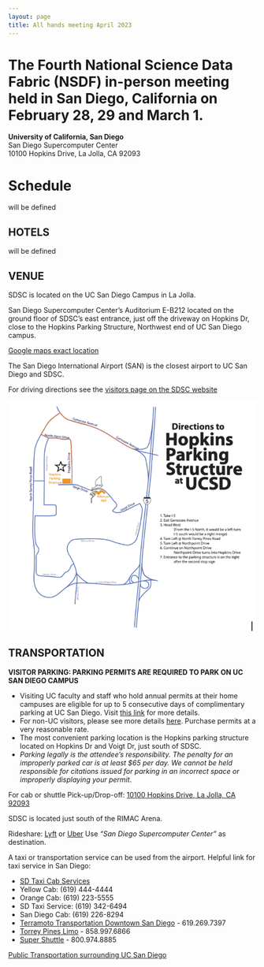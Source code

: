 ```yaml
---
layout: page
title: All hands meeting April 2023
---
```


# The Fourth National Science Data Fabric (NSDF) in-person meeting held in San Diego, California on February 28, 29 and March 1.

**University of California, San Diego** <br>
San Diego Supercomputer Center<br>
10100 Hopkins Drive, La Jolla, CA 92093<br>

<!-- # Keynote

Keynote Speaker: **Maria Elena Monzani, Stanford U.**

Title: *Data-Intensive search for Dark Matter with the LUX-ZEPLIN experiment*


<img src="assets/images/monzani.jpg" align=center/>

### Abstract

The nature and origin of dark matter are among the most compelling mysteries of contemporary science. There is strong evidence for dark matter from its role in shaping the galaxies and galaxy clusters that we observe in the universe. Still, physicists have tried to detect dark matter particles for over three decades with little success.

This talk will describe the leading effort in that search, the LUX-ZEPLIN (LZ) detector. LZ is an instrument that is superlative in many ways. It consists of 10 tons of liquified xenon gas, maintained at almost atomic purity and stored in a refrigerated titanium cylinder a mile underground in a former gold mine in Lead, South Dakota.

​During its science run, LZ is projected to accumulate a massive dataset of many petabytes of data and record several billions of particle interactions, only a handful of which might be produced by potential dark matter candidates (if nature cooperates). Identifying the dark matter signals in this amassment of data represents an extreme “needle in a haystack” problem and requires leveraging advanced detector design and state-of-the-art machine learning algorithms. The talk will present challenges in constructing this large-scale underground experiment and interpreting its data, along with the prospects LZ presents for finally discovering the dark matter particle and recently released results from its initial search for new physics.

### Bio

Maria Elena Monzani is a dark matter data wrangler. Her research field is Astroparticle physics, which focuses on topics at the intersection between particle physics and astrophysics/cosmology, using the tools of data-intensive science. She received a dual Ph.D. from the University of Milano and the University of Paris 7, performing research with the Borexino experiment that measured neutrinos produced by the Sun. She then held a postdoctoral position at Columbia University before joining SLAC in 2007 to work on the Fermi Gamma-ray Space Telescope. Today, Monzani is a lead scientist at SLAC and a senior Kavli Institute for Particle Astrophysics and Cosmology member at Stanford. She leads the software computing effort for the LZ Dark Matter Experiment and the science operations team for the Fermi satellite. She is also an Adjunct Scholar at the Vatican Observatory and enjoys discussing the shared philosophical foundations of scientific and religious endeavors. -->

# Schedule

will be defined

<!-- ## Wed April 12

**Session 1 - Welcome, Vision, and Keynote (Session Chair: Michela Taufer)**

|----|----|---|
| U Utah | Valerio Pascucci <br>*The state of NSDF* <br>[![DOI](https://zenodo.org/badge/DOI/10.5281/zenodo.7829832.svg)](https://doi.org/10.5281/zenodo.7829832) <br>| <a href='https://docs.google.com/presentation/d/1Vrp5cH68LFQ5J0d4HxVCT6urby66COJR/edit?usp=sharing&ouid=107233031276525693779&rtpof=true&sd=true'><img width=300 src="/assets/misc/ahm3/session1-pascucci.png"></a> |
| UCSD | Frank Wuerthwein <br>*Updates on NRP* <br>[![DOI](https://zenodo.org/badge/DOI/10.5281/zenodo.7859290.svg)](https://doi.org/10.5281/zenodo.7859290)| <a href='https://docs.google.com/presentation/d/1eDih-J_uJbcZb_O-Kiz5TdoJ2bDFQzNO/edit?usp=sharing&ouid=107233031276525693779&rtpof=true&sd=true'> <img width=300 src="/assets/misc/ahm3/session1-frank.png"></a> |
| Stanford U. | Maria Elena Monzani <br>*Data-Intensive search for Dark Matter with the LUX-ZEPLIN experiment* <br> [![DOI](https://zenodo.org/badge/DOI/10.5281/zenodo.7859311.svg)](https://doi.org/10.5281/zenodo.7859311)| <a href='https://docs.google.com/presentation/d/1liIPMJiUw5qF4DS-fRF9oiDHFpzG-I01/edit?usp=sharing&ouid=107233031276525693779&rtpof=true&sd=true'><img width=300 src="/assets/misc/ahm3/session1-monzani.png"></a> |


**Session 2 (Session Chair: Valerio Pascucci)**

|----|----|---|
|Alluxio | Shouwei Chen <br> *How to Bring Data Locality to I/O-intensive Workloads on Cloud* <br> [![DOI](https://zenodo.org/badge/DOI/10.5281/zenodo.7859331.svg)](https://doi.org/10.5281/zenodo.7859331)| <a href='https://docs.google.com/presentation/d/1y_u3vR-BVGq9dA0ElKUHSW1K79xBTlhxMTPfA3OQY-8/edit?usp=sharing'><img width=300 src="/assets/misc/ahm3/session2-chen.png"></a> |
|U Utah | Aashish Panta <br> *Testing Compressions with OpenVisus* <br> [![DOI](https://zenodo.org/badge/DOI/10.5281/zenodo.7829901.svg)](https://doi.org/10.5281/zenodo.7829901)| <a href='https://docs.google.com/presentation/d/1PzlsbG2waIoe2q_M2lyW5PNnsDTro_Ac/edit?usp=sharing&ouid=107233031276525693779&rtpof=true&sd=true'><img width=300 src="/assets/misc/ahm3/session2-aashish.png"></a> |
|SEAL Storage | Sal Malik <br> *Web3 in the Real World: Decentralized Cloud Storage Use Cases* <br> [![DOI](https://zenodo.org/badge/DOI/10.5281/zenodo.7859341.svg)](https://doi.org/10.5281/zenodo.7859341) | <a href='https://docs.google.com/presentation/d/1nRdtZJedoXDNZwezj2lEJxFzODrgnhrm/edit?usp=sharing&ouid=107233031276525693779&rtpof=true&sd=true'><img width=300 src="/assets/misc/ahm3/session2-sal.png"></a> |
|Alluxio | Bin Fan <br> *Efficient Data Access and Migration Across Clouds* <br> [![DOI](https://zenodo.org/badge/DOI/10.5281/zenodo.7859354.svg)](https://doi.org/10.5281/zenodo.7859354) | <a href='https://docs.google.com/presentation/d/1-_tEMJxH-R1jr6ciwalYGlNpaGkU1mbE499yDdRSLVE/edit?usp=sharing'><img width=300 src="/assets/misc/ahm3/session2-bin.png"></a> |
|protocol.ai | Kenton Langstroth <br> *Filecoin for researchers* <br> [![DOI](https://zenodo.org/badge/DOI/10.5281/zenodo.7859380.svg)](https://doi.org/10.5281/zenodo.7859380)| <a href='https://docs.google.com/presentation/d/1rAPq1GMYytsb1F_gyH3QsSSdEJAaeWkWGuzXmBKv1cI/edit?usp=sharing'><img width=300 src="/assets/misc/ahm3/session2-kenton.png"></a> |
|UCSD | Karen Stocks <br> *R2R Challenges managing large data from the US Academic Research Fleet* <br> [![DOI](https://zenodo.org/badge/DOI/10.5281/zenodo.7859394.svg)](https://doi.org/10.5281/zenodo.7859394)| <a href='https://docs.google.com/presentation/d/1QMASBjsJfO2XWnPf_E-djwnULGWNwCLeZgsrdeYXMn0/edit?usp=sharing'><img width=300 src="/assets/misc/ahm3/session2-karen.png"></a> |


**Session 3 (Session Chair: Ivan Rodero)**

|----|----|---|
|U Hawaii | Sean Cleveland <br> *Needs for pacific regional CI* <br> [![DOI](https://zenodo.org/badge/DOI/10.5281/zenodo.7859407.svg)](https://doi.org/10.5281/zenodo.7859407)| <a href='https://docs.google.com/presentation/d/1EN4VtpcjHZ2ZGHaDMCJ0yU5QYZbF64_h/edit?usp=sharing&ouid=107233031276525693779&rtpof=true&sd=true'><img width=300 src="/assets/misc/ahm3/session3-sean.png"></a> |
|UCSD | Amarnath Gupta <br> *A Data Fabric For Social Good?* <br> [![DOI](https://zenodo.org/badge/DOI/10.5281/zenodo.7859415.svg)](https://doi.org/10.5281/zenodo.7859415)| <a href='https://docs.google.com/presentation/d/13qu2bNhrsyH0fIAPpAGfxbflsg1NtSZV/edit?usp=sharing&ouid=107233031276525693779&rtpof=true&sd=true'><img width=300 src="/assets/misc/ahm3/session3-gupta.png"></a> |
|LLNL | Peer-Timo Bremer <br> *Distributed Data Access in the National Security Complex* <br> [![DOI](https://zenodo.org/badge/DOI/10.5281/zenodo.7859479.svg)](https://doi.org/10.5281/zenodo.7859479)| <a href='https://docs.google.com/presentation/d/1efKdNPvwuUmb0JP7KQffubtUfbOlwsey/edit?usp=sharing&ouid=107233031276525693779&rtpof=true&sd=true'><img width=300 src="/assets/misc/ahm3/session3-timo.png"></a> |
|U Chicago | Kyle <br> *Linking scientific instruments and computation: Patterns, technologies, and experiences* <br> [![DOI](https://zenodo.org/badge/DOI/10.5281/zenodo.7859486.svg)](https://doi.org/10.5281/zenodo.7859486)| <a href='https://drive.google.com/file/d/1LfbMxXd-Fzg4vH1RvQHbF3Lo1Y4ffBtt/view?usp=sharing'><img width=300 src="/assets/misc/ahm3/session3-globus.png"></a> |
|UCSD,OSG | Fabio Andrijauskas <br> *Open Science Data Federation* <br> [![DOI](https://zenodo.org/badge/DOI/10.5281/zenodo.7859490.svg)](https://doi.org/10.5281/zenodo.7859490) | <a href='https://drive.google.com/file/d/1QHJs33ZpgqUr44uwIYjOX_Z4gom4ewSC/view?usp=sharing'><img width=300 src="/assets/misc/ahm3/session3-fabio.png"></a> |
|NCSA | Luigi Marini <br> *Clowder: Open Source, Customizable, Data and Workflow Management* <br> [![DOI](https://zenodo.org/badge/DOI/10.5281/zenodo.7859494.svg)](https://doi.org/10.5281/zenodo.7859494) | <a href='https://docs.google.com/presentation/d/1QcR3zbXshZM0CtATOK0NSJB-4qpuMIse/edit?usp=sharing&ouid=107233031276525693779&rtpof=true&sd=true'><img width=300 src="/assets/misc/ahm3/session3-marini.png"></a> |

**Session 4 (Session Chair: Christine Kirkpatrick)**

|----|----|---|
|U Utah | Attila Gyulassy<br> *Community Feedback on Data Worflows* <br> [![DOI](https://zenodo.org/badge/DOI/10.5281/zenodo.7829907.svg)](https://doi.org/10.5281/zenodo.7829907)| <a href='https://docs.google.com/presentation/d/1bTHh2kITOVk1exE0UiwuQ4iCqE7T-twm/edit?usp=sharing&ouid=107233031276525693779&rtpof=true&sd=true'><img width=300 src="/assets/misc/ahm3/session4-attila.png"></a> |
|U Utah | Ivan Rodero <br> *NSDF Authentication and Authorization Infrastructure* <br> [![DOI](https://zenodo.org/badge/DOI/10.5281/zenodo.7829909.svg)](https://doi.org/10.5281/zenodo.7829909)| <a href='https://drive.google.com/file/d/15VJNdopfGC1CvjMnwRj1RyFcSx8MDKPS/view?usp=sharing'><img width=300 src="/assets/misc/ahm3/session4-ivan.png"></a> |
|Sandia National Labs | Jay Lofstead<br> *Metadata Management to Aid Data Discovery* <br>[![DOI](https://zenodo.org/badge/DOI/10.5281/zenodo.7859498.svg)](https://doi.org/10.5281/zenodo.7859498) | <a href='https://docs.google.com/presentation/d/1ucz-N6V5rH4NMZyuyzMite-qoEytToAE/edit?usp=sharing&ouid=107233031276525693779&rtpof=true&sd=true'><img width=300 src="/assets/misc/ahm3/session4-jay.png"></a> |
|U Utah | Giorgio Scorzelli<br>*Updates on the NSDF OpenVisus* <br>[![DOI](https://zenodo.org/badge/DOI/10.5281/zenodo.7829859.svg)](https://doi.org/10.5281/zenodo.7829859)| <a href='https://docs.google.com/presentation/d/1e4SRGw9x43vjrmZXfszROU4Qnxg3LmJ9/edit?usp=sharing&ouid=107233031276525693779&rtpof=true&sd=true'><img width=300 src="/assets/misc/ahm3/session4-giorgio.png"></a> |
|UTK | Heberth Martinez<br>*Monitoring Latency and Throughput across Distributed Resources in NSDF* <br> [![DOI](https://zenodo.org/badge/DOI/10.5281/zenodo.7829931.svg)](https://doi.org/10.5281/zenodo.7829931) | <a href='https://docs.google.com/presentation/d/1PkXji5O-6Bk3CJxqRr_DYwjEh5ldejAR/edit?usp=sharing&ouid=107233031276525693779&rtpof=true&sd=true'><img width=300 src="/assets/misc/ahm3/session4-heberth.png"></a> |
|UTK | Jakob Luettgau <br> *Updates on the NSDF Catalog* <br> [![DOI](https://zenodo.org/badge/DOI/10.5281/zenodo.7829935.svg)](https://doi.org/10.5281/zenodo.7829935) | <a href='https://docs.google.com/presentation/d/1rBD68-enTu7qoHwFXHMr0SHX_RrXGZQl/edit?usp=sharing&ouid=107233031276525693779&rtpof=true&sd=true'><img width=300 src="/assets/misc/ahm3/session4-jakob.png"></a> |

*NSDF Dinner*

## Thursday April 13

**Session 5 (Session Chair: Glenn Tarcea)**

|----|----|---|
|UCSD | Michael Corn<br>*Framing Research Security and a discussion of risk identification* <br>[![DOI](https://zenodo.org/badge/DOI/10.5281/zenodo.7859507.svg)](https://doi.org/10.5281/zenodo.7859507) | <a href='https://docs.google.com/presentation/d/1sAFLGzNeQAn5ELQF2pXbKPpCl9bV6mCQ/edit?usp=sharing&ouid=107233031276525693779&rtpof=true&sd=true'><img width=300 src="/assets/misc/ahm3/session4-michael.png"></a> |
|Utah State U. | Steve Petruzza <br> *Portability of applications to heterogeneous systems and exascale systems* <br> [![DOI](https://zenodo.org/badge/DOI/10.5281/zenodo.7829921.svg)](https://doi.org/10.5281/zenodo.7829921)| <a href='https://drive.google.com/file/d/1ZzGVM73LwWSgjS4-vIbf8UI3JVmVlghg/view?usp=sharing'><img width=300 src="/assets/misc/ahm3/session5-steve.png"></a> |
|SDSC/UC San Diego | Christine Kirkpatrick<br>*Tailoring the National Science Data Fabric to Open Science & FAIR Aims* <br> [![DOI](https://zenodo.org/badge/DOI/10.5281/zenodo.7859511.svg)](https://doi.org/10.5281/zenodo.7859511) | <a href='https://docs.google.com/presentation/d/1TxkQ4WJ2bqzahLrDE8mmTg5aOo51YCG2/edit?usp=sharing&ouid=107233031276525693779&rtpof=true&sd=true'><img width=300 src="/assets/misc/ahm3/session5-christine.png"></a> |
|Morgridge | Brian Bockelman <br> *Kingfisher: Storage Management for Data Federations* <br> [![DOI](https://zenodo.org/badge/DOI/10.5281/zenodo.7859520.svg)](https://doi.org/10.5281/zenodo.7859520) | <a href='https://drive.google.com/file/d/17d2ekWwCOIqIWW_fbkO1cywv1DZ3T3Sg/view?usp=sharing'><img width=300 src="/assets/misc/ahm3/session5-brian.png"></a> |
|Ronin Institute | Douglas Fils <br>*Leveraging Structured Data on the Web to address FAIR Principles* <br> [![DOI](https://zenodo.org/badge/DOI/10.5281/zenodo.7859526.svg)](https://doi.org/10.5281/zenodo.7859526) | <a href='https://docs.google.com/presentation/d/1cGCibY3mAzEd3ivHqPRjeDI28IVsV_d-/edit?usp=sharing&ouid=107233031276525693779&rtpof=true&sd=true'><img width=300 src="/assets/misc/ahm3/session5-fils.png"></a> |


**Session 6 (Session Chair: Jakob Luettgau)**

|----|----|---|
|NVIDIA | Pavol Klacansky <br>*Building a large scale community data portal with commodity hardware* <br> [![DOI](https://zenodo.org/badge/DOI/10.5281/zenodo.7859528.svg)](https://doi.org/10.5281/zenodo.7859528) | <a href='https://docs.google.com/presentation/d/1lw2YGtwfS-hdcVqjwy-HBW53uDTheo98/edit?usp=sharing&ouid=107233031276525693779&rtpof=true&sd=true'><img width=300 src="/assets/misc/ahm3/session6-pavol.png"></a> |
|U Utah | Owen Koppe <br> *The NSDF-Data-Portal* <br>[![DOI](https://zenodo.org/badge/DOI/10.5281/zenodo.7829871.svg)](https://doi.org/10.5281/zenodo.7829871)| <a href='https://docs.google.com/presentation/d/1IT-qWOPq7Sc-5o59BxqZxTBlNBa91fDdgPVIVeioXQE/edit?usp=sharing'><img width=300 src="/assets/misc/ahm3/session6-owen.png"></a> |
|UTK | Paula Olaya <br> *Composing Scientific Workflows in the Cloud at Large Scale* <br> [![DOI](https://zenodo.org/badge/DOI/10.5281/zenodo.7829927.svg)](https://doi.org/10.5281/zenodo.7829927) | <a href='https://docs.google.com/presentation/d/1PtG6kYeBiPmxt2XdZwcR21du1Eb3QfEP/edit?usp=sharing&ouid=107233031276525693779&rtpof=true&sd=true'><img width=300 src="/assets/misc/ahm3/session6-paula.png"></a> |
|U Michigan | Glenn Tarcea <br>*Materials Commons Updates and Thinking Big By Thinking Small* <br> [![DOI](https://zenodo.org/badge/DOI/10.5281/zenodo.7829949.svg)](https://doi.org/10.5281/zenodo.7829949)| <a href='https://docs.google.com/presentation/d/1A05V3egl_p65ZAPBz4MWTLx0S4tHdvz-N9A8D5fRKrk/edit?usp=sharing'><img width=300 src="/assets/misc/ahm3/session6-glenn.png"></a> |
|Cornell, CHESS | Devin Bougie <br> *The CHESS - NSDF Collaboration: Updates* <br>[![DOI](https://zenodo.org/badge/DOI/10.5281/zenodo.7859535.svg)](https://doi.org/10.5281/zenodo.7859535) | <a href='https://drive.google.com/file/d/1q6NSGaWt32eBJvOsrzPqnBFK7L38Dy65/view?usp=sharing'><img width=300 src="/assets/misc/ahm3/session6-devin.png"></a> |
| Hawaii | Curt Dodds <br>*Everything, Everywhere All at Once, All the Time - Challenges for Astronomy* <br> [![DOI](https://zenodo.org/badge/DOI/10.5281/zenodo.7859539.svg)](https://doi.org/10.5281/zenodo.7859539) | <a href='https://docs.google.com/presentation/d/1cCC3aDZJQqY_8o3uU4nsRR86meK8-KHe/edit?usp=sharing&ouid=107233031276525693779&rtpof=true&sd=true'><img width=300 src="/assets/misc/ahm3/session6-curt.png"></a> |  -->

<!-- ## LODGING

The NSDF AHM will not have a dedicated room block; however, there are a number of hotels near the SDSC. -->

## HOTELS

will be defined

<!-- There are many hotel options surrounding UC San Diego and SDSC.
The few listed below are located just off campus and may offer a university rate.
Be sure to ask if a “UCSD Rate” is available when contacting the hotel.
An extended list of hotels can be found on the [SDSC Visitor page](https://www.sdsc.edu/).


- [La Jolla Shores Hotel](https://www.ljshoreshotel.com/?gad_source=1&gclid=CjwKCAiAg9urBhB_EiwAgw88mS2u7SZ5x3zWrnbHdUaFg46MNv6zQi93bOsM5IWg7fVdsmn9Yxz-wBoC34UQAvD_BwE)<br>8110 Camino Del Oro La Jolla, California, 92037 <br>
(855) 923-8058<br>


- [The Residence Inn](https://www.marriott.com/en-us/hotels/lajca-residence-inn-san-diego-la-jolla) <br>
8901 Gilman Drive, La Jolla, CA 92037 <br>
(858) 587-1770 / (800) 331-3131<br> -->

## VENUE

SDSC is located on the UC San Diego Campus in La Jolla.

San Diego Supercomputer Center’s Auditorium E-B212 located on the ground floor of SDSC’s east entrance, just off the driveway on Hopkins Dr, close to the Hopkins Parking Structure, Northwest end of UC San Diego campus.

[Google maps exact location](https://www.google.com/maps/place/32%C2%B053'04.0%22N+117%C2%B014'20.9%22W/@32.884443,-117.2413197,17z/data=!3m1!4b1!4m5!3m4!1s0x0:0x0!8m2!3d32.884443!4d-117.239131)

The San Diego International Airport (SAN) is the closest airport to UC San Diego and SDSC.

For driving directions see the [visitors page on the SDSC website](http://www.sdsc.edu/about_sdsc/visitor_info.html)

<img src="/assets/images/ucsd-parking.png" />

## TRANSPORTATION

**VISITOR PARKING: PARKING PERMITS ARE REQUIRED TO PARK ON UC SAN DIEGO CAMPUS**

- Visiting UC faculty and staff who hold annual permits at their home campuses are eligible for up to 5 consecutive days of complimentary parking at UC San Diego.
  Visit [this link](http://transportation.ucsd.edu/parking/visitor/reciprocity.html) for more details.
- For non-UC visitors, please see more details [here](http://transportation.ucsd.edu/parking/visitor/conference.html). Purchase permits at a very reasonable rate.
- The most convenient parking location is the Hopkins parking structure located on Hopkins Dr and Voigt Dr, just south of SDSC.
- _Parking legally is the attendee’s responsibility. The penalty for an improperly parked car is at least $65 per day. We cannot be held responsible for citations issued for parking in an incorrect space or improperly displaying your permit_.

For cab or shuttle Pick-up/Drop-off: [10100 Hopkins Drive, La Jolla, CA 92093](https://www.google.com/maps?q=San+Diego+Supercomputer+Center,+10100+Hopkins+Drive,+La+Jolla,+CA&hl=en&sll=32.824552,-117.108978&sspn=0.439681,0.874786&oq=san&hq=San+Diego+Supercomputer+Center,+10100+Hopkins+Drive,+La+Jolla,+CA&t=m&z=14)

SDSC is located just south of the RIMAC Arena.

Rideshare: [Lyft](https://www.lyft.com/rider) or [Uber](https://www.uber.com/us/en/ride/) Use _“San Diego Supercomputer Center”_ as destination.

A taxi or transportation service can be used from the airport.
Helpful link for taxi service in San Diego:

- [SD Taxi Cab Services](http://www.taxifarefinder.com/)
- Yellow Cab: (619) 444-4444
- Orange Cab: (619) 223-5555
- SD Taxi Service: (619) 342-6494
- San Diego Cab: (619) 226-8294
- [Terramoto Transportation Downtown San Diego](http://www.terramoto.net/) - 619.269.7397
- [Torrey Pines Limo](http://www.torreypineslimo.com/) - 858.997.6866
- [Super Shuttle](http://www.supershuttle.com/Locations/SANAirportShuttleSanDiego.aspx) - 800.974.8885

[Public Transportation surrounding UC San Diego](https://transportation.ucsd.edu/alternatives/transit/)

<br><br>
